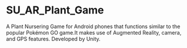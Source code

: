 # SU_AR_Plant_Game
A Plant Nursering Game for Android phones that functions similar to the popular Pokémon GO game.It makes use of Augmented Reality, camera, and GPS features. Developed by Unity. 

